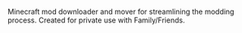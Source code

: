 Minecraft mod downloader and mover for streamlining the modding process.
Created for private use with Family/Friends.
